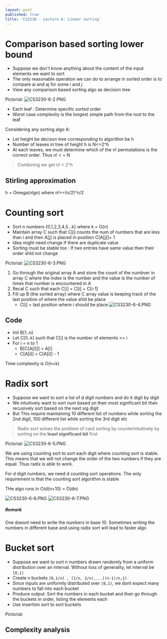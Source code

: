 ```yaml
---
layout: post
published: true
title: 'CS3230 - Lecture 6: Linear sorting'
---
```

# Comparison based sorting lower bound 
- Suppose we don't know anything about the content of the input elements we want to sort
- The only reasonable operation we can do to arrange in sorted order is to compare ai and aj for some i and j
- View any comparison based sorting algo as decision tree

Pictorial:
![CS3230-6-2.PNG]({{site.baseurl}}/img/CS3230-6-2.PNG)

- Each leaf : Determine specific sorted order
- Worst case complexity is the longest simple path from the root to the leaf

Considering any sorting algo A:
- Let height be decison tree corresponding to algorithm be h
- Number of leaves in tree of height h is N<=2^h
- At each leaves, we must determine which of the n! permutations is the correct order. Thus n! < = N

> Combining we get n! < 2^h


## Stirling approximation
h = Omega(nlgn) where n!>=(n/2)^n/2


# Counting sort
- Sort n numbers {0,1,2,3,4,5...k} where k = O(n)
- Maintain array C such that C[i] counts the num of numbers that are less than i and then A[j] is placed in position C[A[j]]+ 1
- Idea might need change if there are duplicate value
- Sorting must be stable too : If two entries have same value then their order shld not change

Pictorial:
![CS3230-6-3.PNG]({{site.baseurl}}/img/CS3230-6-3.PNG)

1. Go through the original array A and store the count of the numbver in array C where the index is the number and the value is the number of times that number is encountered in A
2. Recal C such that each C[i] = C[i] + C[i-1]
3. Fill up B (the sorted array) where C array value is keeping track of the last position of where the value shld be place
	- C[i] = last position where i should be place
![CS3230-6-4.PNG]({{site.baseurl}}/img/CS3230-6-4.PNG)


## Code
- Init B[1..n]
- Let C[0..k] such that C[i] is the number of elements <= i
- For i = n to 1
	- B[C[A[i]]] = A[i]
    - C[A[i]] = C[A[i]] - 1


Time complexity is O(n+k)


# Radix sort
- Suppose we want to sort a list of d digit numbers and do it digit by digit
- We intuitively want to sort num based on their most significant bit then recusively sort based on the next sig digit
- But This require maintaining 10 different list of numbers while sorting the 2nd digit, 100 different list while sorting the 3rd digit etc

> Radix sort solves the problem of card sorting by counterintuitively by sorting on the **least significant bit** first


Pictorial:
![CS3230-6-5.PNG]({{site.baseurl}}/img/CS3230-6-5.PNG)

We are using counting sort to sort each digit where counting sort is stable. This means that we will not change the order of the two numbers if they are equal. Thus radix is able to work.


For d digit numbers, we need d counting sort operations. The only requirement is that the counting sort algorithm is stable

THe algo runs in O(d(n+10) = O(dn)

![CS3230-6-6.PNG]({{site.baseurl}}/img/CS3230-6-6.PNG)
![CS3230-6-7.PNG]({{site.baseurl}}/img/CS3230-6-7.PNG)


##### Remark
One doesnt need to write the numbers in base 10. Sometimes writing the numbers in different base and using radix sort will lead to faster algo


# Bucket sort
- Suppose we want to sort n numbers drawn randomly from a uniform distribution over an interval. Without loss of generality, let interval be `[0,1)`
- Create n buckets `[0,1/n) , [1/n, 2/n),...[(n-1)/n,1)`
- Since inputs are uniformly distributed over `[0,1)`, we dont expect many numbers to fall into each bucket
- Produce output: Sort the numbers in each bucket and then go through the buckets in order, listing the elements each
- Use insertion sort to sort buckets

Pictorial:


## Complexity analysis
